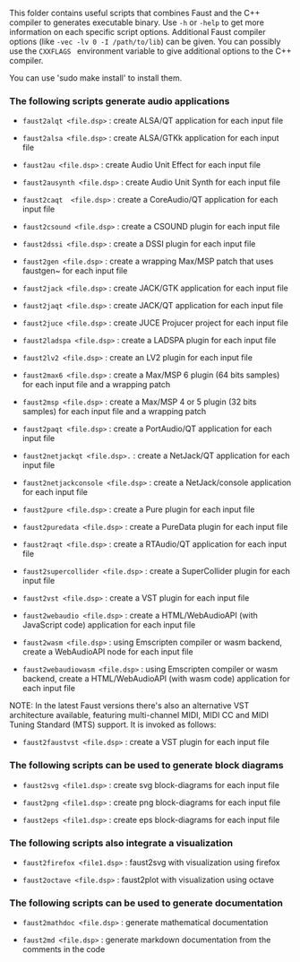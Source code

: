 

This folder contains useful scripts that combines Faust and the C++ compiler to generates executable binary. Use `-h` or  `-help` to get more information on each specific script options. Additional  Faust compiler options (like `-vec -lv 0 -I /path/to/lib`) can be given. You can possibly use the  `CXXFLAGS ` environment variable to give additional options to the C++ compiler.

You can use 'sudo make install' to install them. 

###  The following scripts generate audio applications

* `faust2alqt <file.dsp>` : create ALSA/QT application for each input file

* `faust2alsa <file.dsp>` : create ALSA/GTKk application for each input file

* `faust2au <file.dsp>` : create Audio Unit Effect for each input file

* `faust2ausynth <file.dsp>` : create Audio Unit Synth for each input file

* `faust2caqt  <file.dsp>` : create a CoreAudio/QT application for each input file

* `faust2csound <file.dsp>` : create a CSOUND plugin for each input file

* `faust2dssi <file.dsp>` : create a DSSI plugin for each input file

* `faust2gen <file.dsp>` : create a wrapping Max/MSP patch that uses faustgen~ for each input file

* `faust2jack <file.dsp>` : create JACK/GTK application for each input file

* `faust2jaqt <file.dsp>` : create JACK/QT application for each input file

* `faust2juce <file.dsp>` : create JUCE Projucer project for each input file

* `faust2ladspa <file.dsp>` : create a LADSPA plugin for each input file

* `faust2lv2 <file.dsp>` : create an LV2 plugin for each input file

* `faust2max6 <file.dsp>` : create a Max/MSP 6 plugin (64 bits samples) for each input file and a wrapping patch

* `faust2msp <file.dsp>` : create a Max/MSP 4 or 5 plugin (32 bits samples) for each input file and a wrapping patch

* `faust2paqt <file.dsp>` : create a PortAudio/QT application for each input file

* `faust2netjackqt <file.dsp>.` : create a NetJack/QT application for each input file

* `faust2netjackconsole <file.dsp>` : create a NetJack/console application for each input file

* `faust2pure <file.dsp>` : create a Pure plugin for each input file

* `faust2puredata <file.dsp>` : create a PureData plugin for each input file

* `faust2raqt <file.dsp>` : create a RTAudio/QT application for each input file

* `faust2supercollider <file.dsp>` : create a SuperCollider plugin for each input file

* `faust2vst <file.dsp>` : create a VST plugin for each input file

* `faust2webaudio <file.dsp>` : create a HTML/WebAudioAPI (with JavaScript code) application for each input file
  
* `faust2wasm <file.dsp>` : using Emscripten compiler or wasm backend, create a WebAudioAPI node for each input file

* `faust2webaudiowasm <file.dsp>` : using Emscripten compiler or wasm backend, create a HTML/WebAudioAPI (with wasm code) application for each input file


NOTE: In the latest Faust versions there's also an alternative VST architecture available, featuring multi-channel MIDI, MIDI CC and MIDI Tuning Standard (MTS) support. It is invoked as follows:

* `faust2faustvst <file.dsp>` : create a VST plugin for each input file


### The following scripts can be used to generate block diagrams

* `faust2svg <file1.dsp>` : create svg block-diagrams for each input file

* `faust2png <file1.dsp>` : create png block-diagrams for each input file

* `faust2eps <file1.dsp>` : create eps block-diagrams for each input file


### The following scripts also integrate a visualization

* `faust2firefox <file1.dsp>` : faust2svg with visualization using firefox

* `faust2octave <file.dsp>` : faust2plot with visualization using octave   


### The following scripts can be used to generate documentation

* `faust2mathdoc <file.dsp>` : generate mathematical documentation 

* `faust2md <file.dsp>` : generate markdown documentation from the comments in the code
